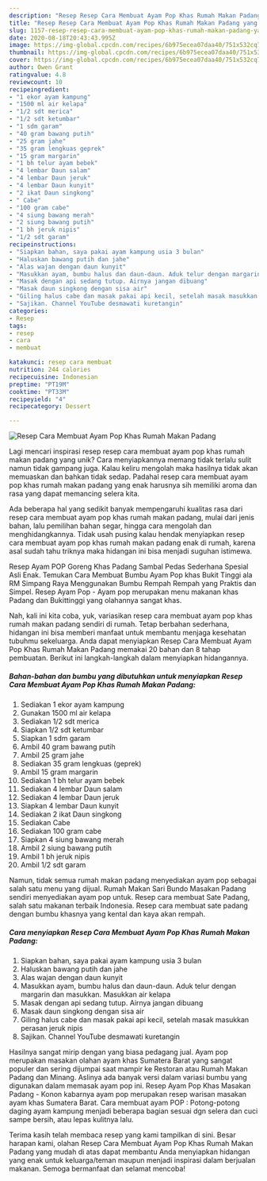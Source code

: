 ```yaml
---
description: "Resep Resep Cara Membuat Ayam Pop Khas Rumah Makan Padang yang Menggugah Selera"
title: "Resep Resep Cara Membuat Ayam Pop Khas Rumah Makan Padang yang Menggugah Selera"
slug: 1157-resep-resep-cara-membuat-ayam-pop-khas-rumah-makan-padang-yang-menggugah-selera
date: 2020-08-18T20:43:43.995Z
image: https://img-global.cpcdn.com/recipes/6b975ecea07daa40/751x532cq70/resep-cara-membuat-ayam-pop-khas-rumah-makan-padang-foto-resep-utama.jpg
thumbnail: https://img-global.cpcdn.com/recipes/6b975ecea07daa40/751x532cq70/resep-cara-membuat-ayam-pop-khas-rumah-makan-padang-foto-resep-utama.jpg
cover: https://img-global.cpcdn.com/recipes/6b975ecea07daa40/751x532cq70/resep-cara-membuat-ayam-pop-khas-rumah-makan-padang-foto-resep-utama.jpg
author: Owen Grant
ratingvalue: 4.8
reviewcount: 10
recipeingredient:
- "1 ekor ayam kampung"
- "1500 ml air kelapa"
- "1/2 sdt merica"
- "1/2 sdt ketumbar"
- "1 sdm garam"
- "40 gram bawang putih"
- "25 gram jahe"
- "35 gram lengkuas geprek"
- "15 gram margarin"
- "1 bh telur ayam bebek"
- "4 lembar Daun salam"
- "4 lembar Daun jeruk"
- "4 lembar Daun kunyit"
- "2 ikat Daun singkong"
- " Cabe"
- "100 gram cabe"
- "4 siung bawang merah"
- "2 siung bawang putih"
- "1 bh jeruk nipis"
- "1/2 sdt garam"
recipeinstructions:
- "Siapkan bahan, saya pakai ayam kampung usia 3 bulan"
- "Haluskan bawang putih dan jahe"
- "Alas wajan dengan daun kunyit"
- "Masukkan ayam, bumbu halus dan daun-daun. Aduk telur dengan margarin dan masukkan. Masukkan air kelapa"
- "Masak dengan api sedang tutup. Airnya jangan dibuang"
- "Masak daun singkong dengan sisa air"
- "Giling halus cabe dan masak pakai api kecil, setelah masak masukkan perasan jeruk nipis"
- "Sajikan. Channel YouTube desmawati kuretangin"
categories:
- Resep
tags:
- resep
- cara
- membuat

katakunci: resep cara membuat 
nutrition: 244 calories
recipecuisine: Indonesian
preptime: "PT19M"
cooktime: "PT33M"
recipeyield: "4"
recipecategory: Dessert

---
```



![Resep Cara Membuat Ayam Pop Khas Rumah Makan Padang](https://img-global.cpcdn.com/recipes/6b975ecea07daa40/751x532cq70/resep-cara-membuat-ayam-pop-khas-rumah-makan-padang-foto-resep-utama.jpg)

Lagi mencari inspirasi resep resep cara membuat ayam pop khas rumah makan padang yang unik? Cara menyiapkannya memang tidak terlalu sulit namun tidak gampang juga. Kalau keliru mengolah maka hasilnya tidak akan memuaskan dan bahkan tidak sedap. Padahal resep cara membuat ayam pop khas rumah makan padang yang enak harusnya sih memiliki aroma dan rasa yang dapat memancing selera kita.

Ada beberapa hal yang sedikit banyak mempengaruhi kualitas rasa dari resep cara membuat ayam pop khas rumah makan padang, mulai dari jenis bahan, lalu pemilihan bahan segar, hingga cara mengolah dan menghidangkannya. Tidak usah pusing kalau hendak menyiapkan resep cara membuat ayam pop khas rumah makan padang enak di rumah, karena asal sudah tahu triknya maka hidangan ini bisa menjadi suguhan istimewa.

Resep Ayam POP Goreng Khas Padang Sambal Pedas Sederhana Spesial Asli Enak. Temukan Cara Membuat Bumbu Ayam Pop khas Bukit Tinggi ala RM Simpang Raya Menggunakan Bumbu Rempah Rempah yang Praktis dan Simpel. Resep Ayam Pop - Ayam pop merupakan menu makanan khas Padang dan Bukittinggi yang olahannya sangat khas.


Nah, kali ini kita coba, yuk, variasikan resep cara membuat ayam pop khas rumah makan padang sendiri di rumah. Tetap berbahan sederhana, hidangan ini bisa memberi manfaat untuk membantu menjaga kesehatan tubuhmu sekeluarga. Anda dapat menyiapkan Resep Cara Membuat Ayam Pop Khas Rumah Makan Padang memakai 20 bahan dan 8 tahap pembuatan. Berikut ini langkah-langkah dalam menyiapkan hidangannya.

<!--inarticleads1-->

##### Bahan-bahan dan bumbu yang dibutuhkan untuk menyiapkan Resep Cara Membuat Ayam Pop Khas Rumah Makan Padang:

1. Sediakan 1 ekor ayam kampung
1. Gunakan 1500 ml air kelapa
1. Sediakan 1/2 sdt merica
1. Siapkan 1/2 sdt ketumbar
1. Siapkan 1 sdm garam
1. Ambil 40 gram bawang putih
1. Ambil 25 gram jahe
1. Sediakan 35 gram lengkuas (geprek)
1. Ambil 15 gram margarin
1. Sediakan 1 bh telur ayam bebek
1. Sediakan 4 lembar Daun salam
1. Sediakan 4 lembar Daun jeruk
1. Siapkan 4 lembar Daun kunyit
1. Sediakan 2 ikat Daun singkong
1. Sediakan  Cabe
1. Sediakan 100 gram cabe
1. Siapkan 4 siung bawang merah
1. Ambil 2 siung bawang putih
1. Ambil 1 bh jeruk nipis
1. Ambil 1/2 sdt garam


Namun, tidak semua rumah makan padang menyediakan ayam pop sebagai salah satu menu yang dijual. Rumah Makan Sari Bundo Masakan Padang sendiri menyediakan ayam pop untuk. Resep cara membuat Sate Padang, salah satu makanan terbaik Indonesia. Resep cara membuat sate padang dengan bumbu khasnya yang kental dan kaya akan rempah. 

<!--inarticleads2-->

##### Cara menyiapkan Resep Cara Membuat Ayam Pop Khas Rumah Makan Padang:

1. Siapkan bahan, saya pakai ayam kampung usia 3 bulan
1. Haluskan bawang putih dan jahe
1. Alas wajan dengan daun kunyit
1. Masukkan ayam, bumbu halus dan daun-daun. Aduk telur dengan margarin dan masukkan. Masukkan air kelapa
1. Masak dengan api sedang tutup. Airnya jangan dibuang
1. Masak daun singkong dengan sisa air
1. Giling halus cabe dan masak pakai api kecil, setelah masak masukkan perasan jeruk nipis
1. Sajikan. Channel YouTube desmawati kuretangin


Hasilnya sangat mirip dengan yang biasa pedagang jual. Ayam pop merupakan masakan olahan ayam khas Sumatera Barat yang sangat populer dan sering dijumpai saat mampir ke Restoran atau Rumah Makan Padang dan Minang. Aslinya ada banyak versi dalam variasi bumbu yang digunakan dalam memasak ayam pop ini. Resep Ayam Pop Khas Masakan Padang - Konon kabarnya ayam pop merupakan resep warisan masakan ayam khas Sumatera Barat. Cara membuat ayam POP : Potong-potong daging ayam kampung menjadi beberapa bagian sesuai dgn selera dan cuci sampe bersih, atau lepas kulitnya lalu. 

Terima kasih telah membaca resep yang kami tampilkan di sini. Besar harapan kami, olahan Resep Cara Membuat Ayam Pop Khas Rumah Makan Padang yang mudah di atas dapat membantu Anda menyiapkan hidangan yang enak untuk keluarga/teman maupun menjadi inspirasi dalam berjualan makanan. Semoga bermanfaat dan selamat mencoba!
